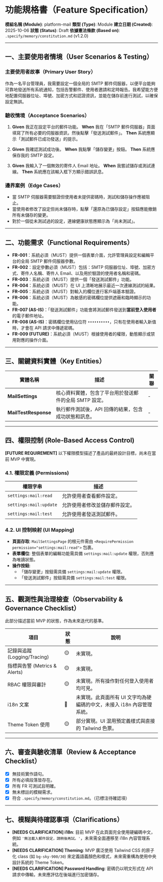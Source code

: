 # 功能規格書（Feature Specification）

**模組名稱 (Module)**: platform-mail
**類型 (Type)**: Module
**建立日期 (Created)**: 2025-10-06
**狀態 (Status)**: Draft
**依據憲法條款 (Based on)**: `.specify/memory/constitution.md` (v1.2.0)

---

## 一、主要使用者情境（User Scenarios & Testing）

### 主要使用者故事（Primary User Story）
作為一名平台管理員，我需要設定一個全局的 SMTP 郵件伺服器，以便平台能夠可靠地發送所有系統通知，包括告警郵件、使用者邀請和定時報告。我希望能方便地配置伺服器位址、埠號、加密方式和認證資訊，並能在儲存前進行測試，以確保設定無誤。

### 驗收情境（Acceptance Scenarios）
1.  **Given** 我正在設定平台的郵件功能。
    **When** 我在「SMTP 郵件伺服器」頁面填寫了所有必要的伺服器資訊，然後點擊「發送測試郵件」。
    **Then** 系統應顯示「測試郵件已成功發送」的提示。

2.  **Given** 我確認測試成功後。
    **When** 我點擊「儲存變更」按鈕。
    **Then** 系統應保存我的 SMTP 設定。

3.  **Given** 我輸入了一個無效的寄件人 Email 地址。
    **When** 我嘗試儲存或測試連線。
    **Then** 系統應在該輸入框下方顯示錯誤訊息。

### 邊界案例（Edge Cases）
- 當 SMTP 伺服器需要驗證但使用者未提供密碼時，測試和儲存操作應被阻止。
- 當使用者修改了設定但尚未儲存時，點擊「還原為已儲存設定」按鈕應能撤銷所有未儲存的變更。
- 對於一個從未測試過的設定，連線健康狀態應顯示為「尚未測試」。

---

## 二、功能需求（Functional Requirements）

- **FR-001**：系統必須（MUST）提供一個表單介面，允許管理員設定和編輯平台的全局 SMTP 郵件伺服器參數。
- **FR-002**：設定參數必須（MUST）包括：SMTP 伺服器位址、埠號、加密方式、寄件人名稱、寄件人 Email、以及用於驗證的使用者名稱和密碼。
- **FR-003**：系統必須（MUST）提供一個「發送測試郵件」功能。
- **FR-004**：系統必須（MUST）在 UI 上清晰地展示最近一次連線測試的結果。
- **FR-005**：系統必須（MUST）對輸入的欄位進行客戶端基本驗證。
- **FR-006**：系統必須（MUST）為敏感的密碼欄位提供遮蔽和臨時顯示的功能。
- **FR-007 (AS-IS)**：「發送測試郵件」功能會將測試郵件發送到**當前登入使用者**的電子郵件地址。
- **FR-008 (AS-IS)**：密碼欄位使用佔位符 `••••••••••`，只有在使用者輸入新值時，才會在 API 請求中傳遞密碼。
- **FR-009 (FUTURE)**：系統必須（MUST）根據使用者的權限，動態顯示或禁用對應的操作介面。

---

## 三、關鍵資料實體（Key Entities）
| 實體名稱 | 描述 | 關聯 |
|-----------|------|------|
| **MailSettings** | 核心資料實體，包含了平台用於發送郵件的全局 SMTP 設定。 | - |
| **MailTestResponse** | 執行郵件測試後，API 回傳的結果，包含成功狀態和訊息。 | - |

---

## 四、權限控制 (Role-Based Access Control)

**[FUTURE REQUIREMENT]** 以下權限模型描述了產品的最終設計目標，尚未在當前 MVP 中實現。

### 4.1. 權限定義 (Permissions)
| 權限字串 | 描述 |
|---|---|
| `settings:mail:read` | 允許使用者查看郵件設定。 |
| `settings:mail:update` | 允許使用者修改並儲存郵件設定。 |
| `settings:mail:test` | 允許使用者發送測試郵件。 |

### 4.2. UI 控制映射 (UI Mapping)
- **頁面存取**: `MailSettingsPage` 的根元件需由 `<RequirePermission permission="settings:mail:read">` 包裹。
- **表單欄位**: 整個表單的編輯功能需具備 `settings:mail:update` 權限，否則應為唯讀狀態。
- **操作按鈕**:
  - 「儲存變更」按鈕需具備 `settings:mail:update` 權限。
  - 「發送測試郵件」按鈕需具備 `settings:mail:test` 權限。

---

## 五、觀測性與治理檢查（Observability & Governance Checklist）

此部分描述當前 MVP 的狀態，作為未來迭代的基準。

| 項目 | 狀態 | 說明 |
|------|------|------|
| 記錄與追蹤 (Logging/Tracing) | 🟡 | 未實現。 |
| 指標與告警 (Metrics & Alerts) | 🟡 | 未實現。 |
| RBAC 權限與審計 | 🟡 | 未實現。所有操作對任何登入使用者均可見。 |
| i18n 文案 | 🔴 | 未實現。此頁面所有 UI 文字均為硬編碼的中文，未接入 i18n 內容管理系統。 |
| Theme Token 使用 | 🟡 | 部分實現。UI 混用預定義樣式與直接的 Tailwind 色票。 |

---

## 六、審查與驗收清單（Review & Acceptance Checklist）

- [x] 無技術實作語句。
- [x] 所有必填段落皆存在。
- [x] 所有 FR 可測試且明確。
- [x] 無未標註的模糊需求。
- [x] 符合 `.specify/memory/constitution.md`。（已標注待確認項）

---

## 七、模糊與待確認事項（Clarifications）

- **[NEEDS CLARIFICATION] i18n**: 目前 MVP 在此頁面完全使用硬編碼中文，例如 `'無法載入郵件設定，請稍後再試。'`，未來需全面遷移至 i18n 內容管理系統。
- **[NEEDS CLARIFICATION] Theming**: MVP 廣泛使用 Tailwind CSS 的原子化 class (如 `bg-sky-900/30`) 來定義語義顏色和樣式，未來需重構為使用中央設計系統的 Theme Token。
- **[NEEDS CLARIFICATION] Password Handling**: 密碼仍以明文形式在 API 請求中傳輸，未來應評估在後端進行加密儲存。